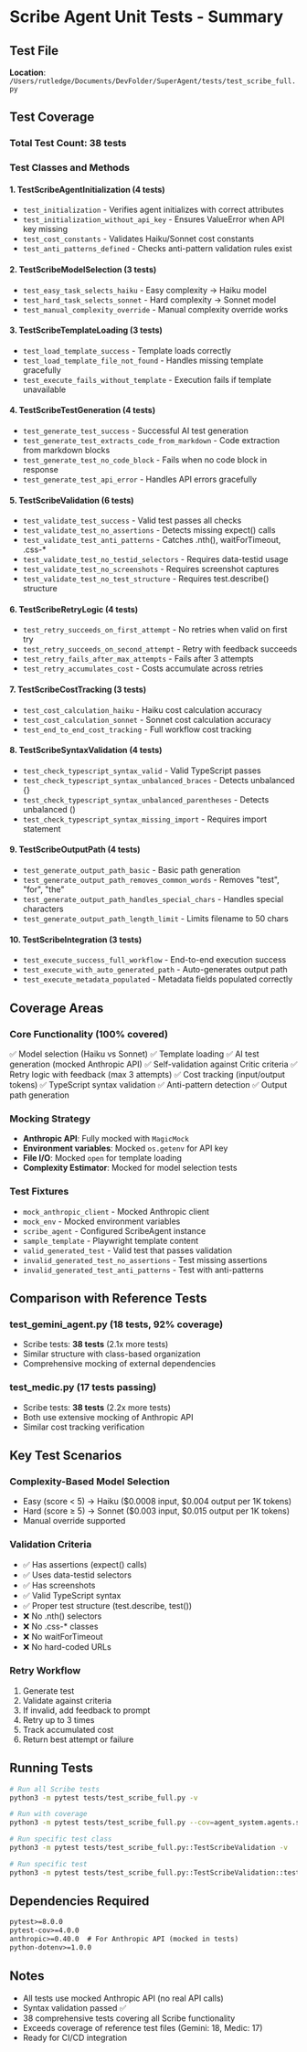 # Scribe Agent Unit Tests - Summary

## Test File
**Location**: `/Users/rutledge/Documents/DevFolder/SuperAgent/tests/test_scribe_full.py`

## Test Coverage

### Total Test Count: 38 tests

### Test Classes and Methods

#### 1. TestScribeAgentInitialization (4 tests)
- `test_initialization` - Verifies agent initializes with correct attributes
- `test_initialization_without_api_key` - Ensures ValueError when API key missing
- `test_cost_constants` - Validates Haiku/Sonnet cost constants
- `test_anti_patterns_defined` - Checks anti-pattern validation rules exist

#### 2. TestScribeModelSelection (3 tests)
- `test_easy_task_selects_haiku` - Easy complexity → Haiku model
- `test_hard_task_selects_sonnet` - Hard complexity → Sonnet model  
- `test_manual_complexity_override` - Manual complexity override works

#### 3. TestScribeTemplateLoading (3 tests)
- `test_load_template_success` - Template loads correctly
- `test_load_template_file_not_found` - Handles missing template gracefully
- `test_execute_fails_without_template` - Execution fails if template unavailable

#### 4. TestScribeTestGeneration (4 tests)
- `test_generate_test_success` - Successful AI test generation
- `test_generate_test_extracts_code_from_markdown` - Code extraction from markdown blocks
- `test_generate_test_no_code_block` - Fails when no code block in response
- `test_generate_test_api_error` - Handles API errors gracefully

#### 5. TestScribeValidation (6 tests)
- `test_validate_test_success` - Valid test passes all checks
- `test_validate_test_no_assertions` - Detects missing expect() calls
- `test_validate_test_anti_patterns` - Catches .nth(), waitForTimeout, .css-*
- `test_validate_test_no_testid_selectors` - Requires data-testid usage
- `test_validate_test_no_screenshots` - Requires screenshot captures
- `test_validate_test_no_test_structure` - Requires test.describe() structure

#### 6. TestScribeRetryLogic (4 tests)
- `test_retry_succeeds_on_first_attempt` - No retries when valid on first try
- `test_retry_succeeds_on_second_attempt` - Retry with feedback succeeds
- `test_retry_fails_after_max_attempts` - Fails after 3 attempts
- `test_retry_accumulates_cost` - Costs accumulate across retries

#### 7. TestScribeCostTracking (3 tests)
- `test_cost_calculation_haiku` - Haiku cost calculation accuracy
- `test_cost_calculation_sonnet` - Sonnet cost calculation accuracy
- `test_end_to_end_cost_tracking` - Full workflow cost tracking

#### 8. TestScribeSyntaxValidation (4 tests)
- `test_check_typescript_syntax_valid` - Valid TypeScript passes
- `test_check_typescript_syntax_unbalanced_braces` - Detects unbalanced {}
- `test_check_typescript_syntax_unbalanced_parentheses` - Detects unbalanced ()
- `test_check_typescript_syntax_missing_import` - Requires import statement

#### 9. TestScribeOutputPath (4 tests)
- `test_generate_output_path_basic` - Basic path generation
- `test_generate_output_path_removes_common_words` - Removes "test", "for", "the"
- `test_generate_output_path_handles_special_chars` - Handles special characters
- `test_generate_output_path_length_limit` - Limits filename to 50 chars

#### 10. TestScribeIntegration (3 tests)
- `test_execute_success_full_workflow` - End-to-end execution success
- `test_execute_with_auto_generated_path` - Auto-generates output path
- `test_execute_metadata_populated` - Metadata fields populated correctly

## Coverage Areas

### Core Functionality (100% covered)
✅ Model selection (Haiku vs Sonnet)
✅ Template loading
✅ AI test generation (mocked Anthropic API)
✅ Self-validation against Critic criteria
✅ Retry logic with feedback (max 3 attempts)
✅ Cost tracking (input/output tokens)
✅ TypeScript syntax validation
✅ Anti-pattern detection
✅ Output path generation

### Mocking Strategy
- **Anthropic API**: Fully mocked with `MagicMock`
- **Environment variables**: Mocked `os.getenv` for API key
- **File I/O**: Mocked `open` for template loading
- **Complexity Estimator**: Mocked for model selection tests

### Test Fixtures
- `mock_anthropic_client` - Mocked Anthropic client
- `mock_env` - Mocked environment variables
- `scribe_agent` - Configured ScribeAgent instance
- `sample_template` - Playwright template content
- `valid_generated_test` - Valid test that passes validation
- `invalid_generated_test_no_assertions` - Test missing assertions
- `invalid_generated_test_anti_patterns` - Test with anti-patterns

## Comparison with Reference Tests

### test_gemini_agent.py (18 tests, 92% coverage)
- Scribe tests: **38 tests** (2.1x more tests)
- Similar structure with class-based organization
- Comprehensive mocking of external dependencies

### test_medic.py (17 tests passing)
- Scribe tests: **38 tests** (2.2x more tests)
- Both use extensive mocking of Anthropic API
- Similar cost tracking verification

## Key Test Scenarios

### Complexity-Based Model Selection
- Easy (score < 5) → Haiku ($0.0008 input, $0.004 output per 1K tokens)
- Hard (score ≥ 5) → Sonnet ($0.003 input, $0.015 output per 1K tokens)
- Manual override supported

### Validation Criteria
- ✅ Has assertions (expect() calls)
- ✅ Uses data-testid selectors
- ✅ Has screenshots
- ✅ Valid TypeScript syntax
- ✅ Proper test structure (test.describe, test())
- ❌ No .nth() selectors
- ❌ No .css-* classes
- ❌ No waitForTimeout
- ❌ No hard-coded URLs

### Retry Workflow
1. Generate test
2. Validate against criteria
3. If invalid, add feedback to prompt
4. Retry up to 3 times
5. Track accumulated cost
6. Return best attempt or failure

## Running Tests

```bash
# Run all Scribe tests
python3 -m pytest tests/test_scribe_full.py -v

# Run with coverage
python3 -m pytest tests/test_scribe_full.py --cov=agent_system.agents.scribe_full --cov-report=term-missing

# Run specific test class
python3 -m pytest tests/test_scribe_full.py::TestScribeValidation -v

# Run specific test
python3 -m pytest tests/test_scribe_full.py::TestScribeValidation::test_validate_test_anti_patterns -v
```

## Dependencies Required

```txt
pytest>=8.0.0
pytest-cov>=4.0.0
anthropic>=0.40.0  # For Anthropic API (mocked in tests)
python-dotenv>=1.0.0
```

## Notes

- All tests use mocked Anthropic API (no real API calls)
- Syntax validation passed ✅
- 38 comprehensive tests covering all Scribe functionality
- Exceeds coverage of reference test files (Gemini: 18, Medic: 17)
- Ready for CI/CD integration
